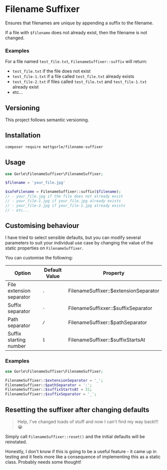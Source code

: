 # Filename Suffixer

Ensures that filenames are unique by appending a suffix to the filename.

If a file with `$filename` does not already exist, then the filename
is not changed.

### Examples

For a file named `test_file.txt`, `FilenameSuffixer::suffix` will return:

- `test_file.txt` if the file does not exist
- `test_file-1.txt` if a file called `test_file.txt` already exists
- `test_file-2.txt` if files called `test_file.txt` and `test_file-1.txt` already exist
- etc...

## Versioning

This project follows semantic versioning.

## Installation

```bash
composer require mattgorle/filename-suffixer
```

## Usage

```php
use Gorle\FilenameSuffixer\FilenameSuffixer;

$filename = 'your_file.jpg'

$safeFilename = FilenameSuffixer::suffix($filename); 
// - your_file.jpg if the file does not already exist
// - your_file-1.jpg if your_file.jpg already exists
// - your_file-2.jpg if your_file-1.jpg already exists
// - etc...
```

## Customising behaviour

I have tried to select sensible defaults, but you can modify several parameters to suit your 
individual use case by changing the value of the static properties on `FilenameSuffixer`.

You can customise the following:

| Option | Default Value | Property |
|---|---|---|
| File extension separator | `.` | FilenameSuffixer::$extensionSeparator |
| Suffix separator | `-` | FilenameSuffixxer::$suffixSeparator |
| Path separator | `/` | FilenameSuffixer::$pathSeparator |
| Suffix starting number | `1` | FilenameSuffixer::$suffixStartsAt |

### Examples

```php
use Gorle\FilenameSuffixer\FilenameSuffixer;

FilenameSuffixer::$extensionSeparator = '_'; 
FilenameSuffixer::$pathSeparator = ':';
FilenameSuffixer::$suffixStartsAt = 31;
FilenameSuffixer::$suffixSeparator = '_';
```

## Resetting the suffixer after changing defaults

> Help, I've changed loads of stuff and now I can't find my way back!!! :sob:

Simply call `FilenameSuffixer::reset()` and the initial defaults will be reinstated.

Honestly, I don't know if this is going to be a useful feature - it came up in testing and it feels more like a 
consequence of implementing this as a static class.  Probably needs some thought!